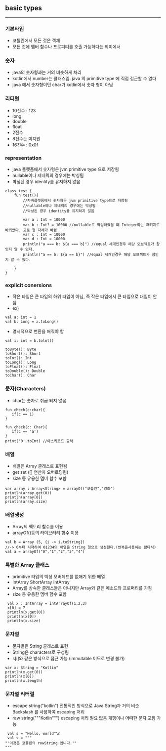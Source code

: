 ## basic types
---
### 기본타입
- 코틀린에서 모든 것은 객체
- 모든 것에 멤버 함수나 프로퍼티를 호출 가능하다는 의미에서

### 숫자
- java의 숫자형과는 거의 비슷하게 처리
- kotlin에서 number는 클래스임. java 의 primitive type 에 직접 접근할 수 없다
- java 에서 숫자형이던 char가 kotlin에서 숫자 형이 아님

### 리터럴
- 10진수 : 123
- long 
- double
- float
- 2진수
- 8진수는 미지원
- 16진수 : 0x0f

### representation

- java 플랫폼에서 숫자형은 jvm primitive type 으로 저장됨
- nullable이나 제네릭의 경우에는 박싱됨
- 박싱된 경우 identity를 유지하지 않음
```
class test {
    fun test(){
        //자바플랫폼에서 숫자형은 jvm primitive type으로 저장됨
        //nullable이나 제네릭의 경우에는 박싱됨
        //박싱된 경우 identity를 유지하지 않음

        var a : Int = 10000
        var b : Int? = 10000 //nullable로 박싱하였을 떄 Integer라는 패키지로 바뀌었다. 고로 형 자체가 바뀜
        var c : Int = 10000
        var d : Int = 10000
        println("a === b: ${a === b}") //equal 세개인경우 해당 오브젝트가 참인지 알 수 있다.
        println("a == b: ${a == b}") //equal 세개인경우 해당 오브젝트가 참인지 알 수 있다.

    }
}
```

### explicit conersions
- 작은 타입은 큰 타입의 하위 타입이 아님, 즉 작은 타입에서 큰 타입으로 대입이 안됨
- ex)
```
val a: int = 1
val b: Long = a.toLong()
```


- 명시적으로 변환을 해줘야 함
```
val i: int = b.tolnt()
```
```
toByte(): Byte
toShort(): Short
toInt(): Int
toLong(): Long
toFloat(): Float
toDouble(): Double
toChar(): Char
```

### 문자(Characters)
- char는 숫자로 취급 되지 않음
```
fun chech(c:char){
   if(c == 1)
}

fun check(c: Char){
   if(c == 'a')
}
print('0'.toInt) //아스키코드 출력

```

### 배열
- 배열은 Array 클래스로 표현됨
- get set ([] 연산자 오버로딩됨)
- size 등 유용한 멤버 함수 포함

```
var array : Array<String> = arrayOf("코틀린","강좌")
println(array.get(0))
println(array[0])
println(array.size)
```

### 배열생성
- Array의 팩토리 함수를 이용
- arrayOf()등의 라이브러리 함수 이용
```
val b = Array (5, {i -> i.toString}) 
//-> 0부터 시작하여 01234의 배열을 String 형으로 생성한다.(반복을사용하는 람다식)
val a = arrayOf("0","1","2","3","4")
```


### 특별한 Array 클래스
- primitive 타입의 박싱 오버헤드를 없애기 위한 배열
- IntArray ShortArray IntArray
- Array를 상속한 클래스들은 아니지만 Array와 같은 메소드와 프로퍼티를 가짐
- size 등 유용한 멤버 함수 포함
 ```
  val x : IntArray = intArrayOf(1,2,3)
  x[0] = 7
  println(x.get(0))
  println(x[0])
  println(x.size)
 ```


### 문자열
- 문자열은 String 클래스로 표현
- String은 characters로 구성됨
- s[i]와 같은 방식으로 접근 가능 (immutable 이므로 변경 불가)

```
var x: String = "Kotlin"
println(x.get(0))
println(x[0])
println(x.length)
```


### 문자열 리터럴
- escape string("kotlin")
 전통적인 방식으로 Java String과 거의 비슷
 Backslash 를 사용하여 escaping 처리
- raw string("""Kotlin""")
 escaping 처리 필요 없음
 개행이나 어떠한 문자 포함 가능
```
 val s = "Hello, world"\n
 val s = """
"'이것은 코틀린의 rowString 입니다.'"
"""
```

